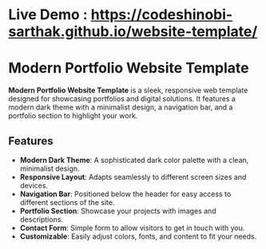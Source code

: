 # Live Demo : https://codeshinobi-sarthak.github.io/website-template/

# Modern Portfolio Website Template

**Modern Portfolio Website Template** is a sleek, responsive web template designed for showcasing portfolios and digital solutions. It features a modern dark theme with a minimalist design, a navigation bar, and a portfolio section to highlight your work.

## Features

- **Modern Dark Theme**: A sophisticated dark color palette with a clean, minimalist design.
- **Responsive Layout**: Adapts seamlessly to different screen sizes and devices.
- **Navigation Bar**: Positioned below the header for easy access to different sections of the site.
- **Portfolio Section**: Showcase your projects with images and descriptions.
- **Contact Form**: Simple form to allow visitors to get in touch with you.
- **Customizable**: Easily adjust colors, fonts, and content to fit your needs.

